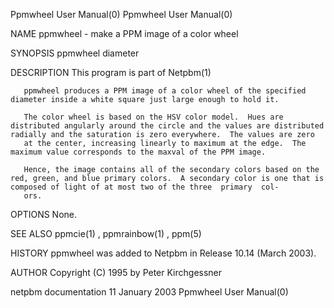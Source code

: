Ppmwheel User Manual(0)                                                                                                                                                               Ppmwheel User Manual(0)



NAME
       ppmwheel - make a PPM image of a color wheel


SYNOPSIS
       ppmwheel diameter


DESCRIPTION
       This program is part of Netpbm(1)

       ppmwheel produces a PPM image of a color wheel of the specified diameter inside a white square just large enough to hold it.

       The color wheel is based on the HSV color model.  Hues are distributed angularly around the circle and the values are distributed radially and the saturation is zero everywhere.  The values are zero
       at the center, increasing linearly to maximum at the edge.  The maximum value corresponds to the maxval of the PPM image.

       Hence, the image contains all of the secondary colors based on the red, green, and blue primary colors.  A secondary color is one that is composed of light of at most two of the three  primary  col-
       ors.


OPTIONS
       None.


SEE ALSO
       ppmcie(1) , ppmrainbow(1) , ppm(5)



HISTORY
       ppmwheel was added to Netpbm in Release 10.14 (March 2003).



AUTHOR
       Copyright (C) 1995 by Peter Kirchgessner



netpbm documentation                                                                           11 January 2003                                                                        Ppmwheel User Manual(0)
